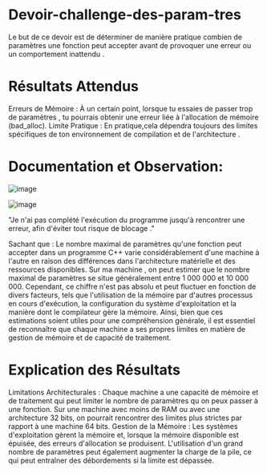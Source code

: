 # Devoir-challenge-des-param-tres
Le but de ce devoir est de déterminer de manière pratique combien de paramètres une fonction peut accepter avant de provoquer une erreur ou un comportement inattendu . 
# Résultats Attendus
 Erreurs de Mémoire :
  À un certain point, lorsque tu essaies de passer trop de paramètres , tu pourrais obtenir une erreur liée à l'allocation de mémoire (bad_alloc).
 Limite Pratique :
  En pratique,cela dépendra toujours des limites spécifiques de ton environnement de compilation et de l'architecture .

# Documentation et Observation:

![image](https://github.com/user-attachments/assets/56102263-4356-448d-af09-3df7f767e30d) 

![image](https://github.com/user-attachments/assets/5d20b285-35c3-4e87-a3dc-8d1add7f9cad)

"Je n'ai pas complété l'exécution du programme jusqu'à rencontrer une erreur, afin d'éviter tout risque de blocage ."

Sachant que :
Le nombre maximal de paramètres qu'une fonction peut accepter dans un programme C++ varie considérablement d'une machine à l'autre en raison des différences dans l'architecture matérielle et des ressources disponibles. Sur ma machine , on peut estimer que le nombre maximal de paramètres se situe généralement entre 1 000 000 et 10 000 000. Cependant, ce chiffre n'est pas absolu et peut fluctuer en fonction de divers facteurs, tels que l'utilisation de la mémoire par d'autres processus en cours d'exécution, la configuration du système d'exploitation et la manière dont le compilateur gère la mémoire. Ainsi, bien que ces estimations soient utiles pour une compréhension générale, il est essentiel de reconnaître que chaque machine a ses propres limites en matière de gestion de mémoire et de capacité de traitement.


# Explication des Résultats
  Limitations Architecturales :
   Chaque machine a une capacité de mémoire et de traitement qui peut limiter le nombre de paramètres qu on peux passer à une fonction.
   Sur une machine avec moins de RAM ou avec une architecture 32 bits, on pourrait rencontrer des limites plus strictes par rapport à une 
    machine 64 bits.
  Gestion de la Mémoire :
    Les systèmes d'exploitation gèrent la mémoire et, lorsque la mémoire disponible est épuisée, des erreurs d'allocation se produisent.
     L'utilisation d'un grand nombre de paramètres peut également augmenter la charge de la pile, ce qui peut entraîner des débordements si la limite est dépassée.






     
